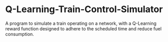 # Q-Learning-Train-Control-Simulator
A program to simulate a train operating on a network, with a Q-Learning reward function designed to adhere to the scheduled time and reduce fuel consumption.

